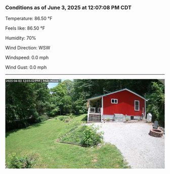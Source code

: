 ### Conditions as of June 3, 2025 at 12:07:08 PM CDT 

Temperature: 86.50 &deg;F

Feels like: 86.50 &deg;F

Humidity: 70%

Wind Direction: WSW

Windspeed: 0.0 mph

Wind Gust: 0.0 mph

---

<img src="./images/latest.jpeg"/>

